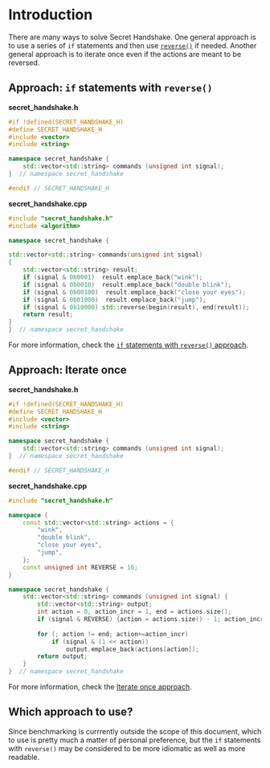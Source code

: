 # Introduction

There are many ways to solve Secret Handshake.
One general approach is to use a series of `if` statements and then use [`reverse()`][reverse] if needed.
Another general approach is to iterate once even if the actions are meant to be reversed.

## Approach: `if` statements with `reverse()`

**secret_handshake.h**
```cpp
#if !defined(SECRET_HANDSHAKE_H)
#define SECRET_HANDSHAKE_H
#include <vector>
#include <string>

namespace secret_handshake {
    std::vector<std::string> commands (unsigned int signal);
}  // namespace secret_handshake

#endif // SECRET_HANDSHAKE_H
```

**secret_handshake.cpp**
```cpp
#include "secret_handshake.h"
#include <algorithm>

namespace secret_handshake {

std::vector<std::string> commands(unsigned int signal)
{
    std::vector<std::string> result;
    if (signal & 0b0001)  result.emplace_back("wink");
    if (signal & 0b0010)  result.emplace_back("double blink");
    if (signal & 0b00100)  result.emplace_back("close your eyes");
    if (signal & 0b01000)  result.emplace_back("jump");
    if (signal & 0b10000) std::reverse(begin(result), end(result));
    return result;
}
}  // namespace secret_handshake
```

For more information, check the [`if` statements with `reverse()` approach][approach-if-statements-with-reverse].

## Approach: Iterate once

**secret_handshake.h**
```cpp
#if !defined(SECRET_HANDSHAKE_H)
#define SECRET_HANDSHAKE_H
#include <vector>
#include <string>

namespace secret_handshake {
    std::vector<std::string> commands (unsigned int signal);
}  // namespace secret_handshake

#endif // SECRET_HANDSHAKE_H
```

**secret_handshake.cpp**
```cpp
#include "secret_handshake.h"

namespace {
    const std::vector<std::string> actions = {
        "wink",
        "double blink",
        "close your eyes",
        "jump",
    };
    const unsigned int REVERSE = 16;
}

namespace secret_handshake {
    std::vector<std::string> commands (unsigned int signal) {
        std::vector<std::string> output;
        int action = 0, action_incr = 1, end = actions.size();
        if (signal & REVERSE) {action = actions.size() - 1; action_incr = -1; end = -1;}        
            
        for (; action != end; action+=action_incr)
            if (signal & (1 << action))
                output.emplace_back(actions[action]);
        return output;
    }
}  // namespace secret_handshake
```

For more information, check the [Iterate once approach][approach-iterate-once].

## Which approach to use?

Since benchmarking is currrently outside the scope of this document, which to use is pretty much a matter of personal preference,
but the `if` statements with `reverse()` may be considered to be more idiomatic as well as more readable.

[reverse]: https://en.cppreference.com/w/cpp/algorithm/reverse
[approach-if-statements-with-reverse]: https://exercism.org/tracks/cpp/exercises/secret-handshake/approaches/if-statements-with-reverse
[approach-iterate-once]: https://exercism.org/tracks/cpp/exercises/secret-handshake/approaches/iterate-once
